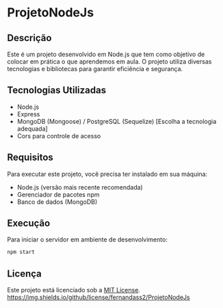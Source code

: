 # ProjetoNodeJs

## Descrição

Este é um projeto desenvolvido em Node.js que tem como objetivo de colocar em prática o que aprendemos em aula. O projeto utiliza diversas tecnologias e bibliotecas para garantir eficiência e segurança.

## Tecnologias Utilizadas

- Node.js
- Express
- MongoDB (Mongoose) / PostgreSQL (Sequelize) [Escolha a tecnologia adequada]
- Cors para controle de acesso

## Requisitos

Para executar este projeto, você precisa ter instalado em sua máquina:

- Node.js (versão mais recente recomendada)
- Gerenciador de pacotes npm 
- Banco de dados (MongoDB)

## Execução

Para iniciar o servidor em ambiente de desenvolvimento:
```sh
npm start
```

## Licença

Este projeto está licenciado sob a [MIT License](LICENSE).
https://img.shields.io/github/license/fernandass2/ProjetoNodeJs


